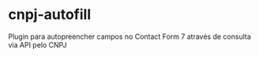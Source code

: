 # cnpj-autofill
Plugin para autopreencher campos no Contact Form 7 através de consulta via API pelo CNPJ
